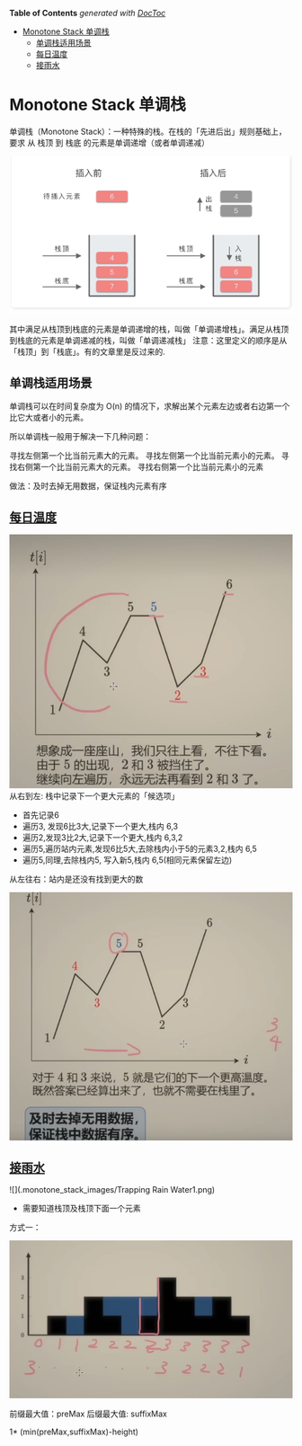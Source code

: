 <!-- START doctoc generated TOC please keep comment here to allow auto update -->
<!-- DON'T EDIT THIS SECTION, INSTEAD RE-RUN doctoc TO UPDATE -->
**Table of Contents**  *generated with [DocToc](https://github.com/thlorenz/doctoc)*

- [Monotone Stack 单调栈](#monotone-stack-%E5%8D%95%E8%B0%83%E6%A0%88)
  - [单调栈适用场景](#%E5%8D%95%E8%B0%83%E6%A0%88%E9%80%82%E7%94%A8%E5%9C%BA%E6%99%AF)
  - [每日温度](#%E6%AF%8F%E6%97%A5%E6%B8%A9%E5%BA%A6)
  - [接雨水](#%E6%8E%A5%E9%9B%A8%E6%B0%B4)

<!-- END doctoc generated TOC please keep comment here to allow auto update -->

# Monotone Stack 单调栈


单调栈（Monotone Stack）：一种特殊的栈。在栈的「先进后出」规则基础上，要求 从 栈顶 到 栈底 的元素是单调递增（或者单调递减）


![](.monotone_stack_images/Monotone_Stack.png)

其中满足从栈顶到栈底的元素是单调递增的栈，叫做「单调递增栈」。满足从栈顶到栈底的元素是单调递减的栈，叫做「单调递减栈」
注意：这里定义的顺序是从「栈顶」到「栈底」。有的文章里是反过来的.



## 单调栈适用场景
单调栈可以在时间复杂度为 O(n) 的情况下，求解出某个元素左边或者右边第一个比它大或者小的元素。

所以单调栈一般用于解决一下几种问题：

寻找左侧第一个比当前元素大的元素。
寻找左侧第一个比当前元素小的元素。
寻找右侧第一个比当前元素大的元素。
寻找右侧第一个比当前元素小的元素
  

做法：及时去掉无用数据，保证栈内元素有序


## [每日温度](739_daily_temperatures_test.go)

![](.monotone_stack_images/daily_temperature.png)
从右到左: 栈中记录下一个更大元素的「候选项」
- 首先记录6
- 遍历3, 发现6比3大,记录下一个更大,栈内 6,3
- 遍历2,发现3比2大,记录下一个更大,栈内 6,3,2
- 遍历5,遍历站内元素,发现6比5大,去除栈内小于5的元素3,2,栈内 6,5
- 遍历5,同理,去除栈内5, 写入新5,栈内 6,5(相同元素保留左边)

从左往右：站内是还没有找到更大的数

![](.monotone_stack_images/daily_temperatures1.png)


## [接雨水](42_trapping_rain_water_test.go)

![](.monotone_stack_images/Trapping Rain Water1.png)
- 需要知道栈顶及栈顶下面一个元素

方式一：

![](.monotone_stack_images/trap_water2.png)

前缀最大值：preMax
后缀最大值: suffixMax

1* (min(preMax,suffixMax)-height)